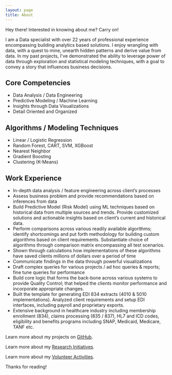 ```yaml
---
layout: page
title: About
---
```


<p class="message">
  Hey there! Interested in knowing about me?  Carry on!
</p>

I am a Data specialist with over 22 years of professional experience encompassing building analytics based solutions. I enjoy wrangling with data, with a quest to mine, unearth hidden patterns and derive value from data. In my past projects, I've demonstrated the ability to leverage power of data through exploration and statistical modeling techniques, with a goal to convey a story that influences business decisions.

## <strong>Core Competencies</strong>
 
*	Data Analysis / Data Engineering
*	Predictive Modeling / Machine Learning
*	Insights through Data Visualizations
*	Detail Oriented and Organized


## <strong>Algorithms / Modeling Techniques</strong>
 
*	Linear / Logistic Regression
*	Random Forest, CART, SVM, XGBoost
*	Nearest Neighbor
*	Gradient Boosting
* Clustering (K-Means)


## <strong>Work Experience</strong>
*	In-depth data analysis / feature engineering across client’s processes
*	Assess business problem and provide recommendations based on inferences from data
*	Build Predictive Model (Risk Model) using ML techniques based on historical data from multiple sources and trends.  Provide customized solutions and actionable insights based on client’s current and historical data.
*	Perform comparisons across various readily available algorithms; identify shortcomings and put forth methodology for building custom algorithms based on client requirements.  Substantiate choice of algorithms through comparison matrix encompassing all test scenarios.
* Shown through calculations how implementations of these algorithms have saved clients millions of dollars over a period of time
*	Communicate findings in the data through powerful visualizations
*	Draft complex queries for various projects / ad hoc queries & reports; fine tune queries for performance
*	Build core logic that forms the back-bone across various systems to provide Quality Control; that helped the clients monitor performance and incorporate appropriate changes. 
*	Built the template for generating EDI 834 extracts (4010 & 5010 implementations).  Analyzed client requirements and setup EDI interfaces, including payroll and proprietary exports.
*	Extensive background in healthcare industry including membership enrollment (834), claims processing (835 / 837), HL7 and ICD codes, eligibility and benefits programs including SNAP, Medicaid, Medicare, TANF etc.

Learn more about my projects on [GitHub](https://github.com/susub31).

Learn more about my [Research Initiatives](/research).

Learn more about my [Volunteer Activities](/volunteer).

Thanks for reading!
